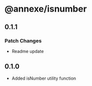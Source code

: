 # @annexe/isnumber

## 0.1.1

### Patch Changes

- Readme update

## 0.1.0

- Added isNumber utility function
